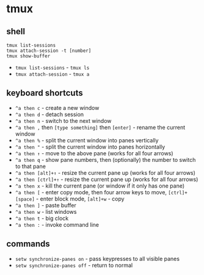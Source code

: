 # tmux

## shell

```
tmux list-sessions
tmux attach-session -t [number]
tmux show-buffer
```

* `tmux list-sessions` - `tmux ls`
* `tmux attach-session` - `tmux a`

## keyboard shortcuts

* `^a then c` - create a new window
* `^a then d` - detach session
* `^a then n` - switch to the next window
* `^a then ,` then `[type something]` then `[enter]` - rename the current window
* `^a then %` - split the current window into panes vertically
* `^a then "` - split the current window into panes horizontally
* `^a then ↑` - move to the above pane (works for all four arrows)
* `^a then q` - show pane numbers, then (optionally) the number to switch to that pane
* `^a then [alt]+↑` - resize the current pane up (works for all four arrows)
* `^a then [ctrl]+↑` - resize the current pane up (works for all four arrows)
* `^a then x` - kill the current pane (or window if it only has one pane)
* `^a then [` - enter copy mode, then four arrow keys to move, `[ctrl]+[space]` - enter block mode, `[alt]+w` - copy
* `^a then ]` - paste buffer
* `^a then w` - list windows
* `^a then t` - big clock
* `^a then :` - invoke command line

## commands

* `setw synchronize-panes on` - pass keypresses to all visible panes
* `setw synchronize-panes off` - return to normal
